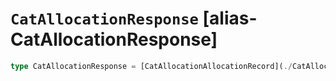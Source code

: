 # `CatAllocationResponse` [alias-CatAllocationResponse]
```typescript
type CatAllocationResponse = [CatAllocationAllocationRecord](./CatAllocationAllocationRecord.md)[];
```

